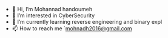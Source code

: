 - 👋 Hi, I’m Mohannad handoumeh
- 👀 I’m interested in CyberSecurity
- 🌱 I’m currently learning reverse engineering and binary expl
- 📫 How to reach me `mohnadh2016@gmail.com

<!---
TK757567/TK757567 is a ✨ special ✨ repository because its `README.md` (this file) appears on your GitHub profile.
You can click the Preview link to take a look at your changes.
--->
